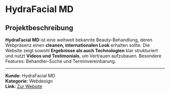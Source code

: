 # HydraFacial MD

## Projektbeschreibung

**HydraFacial MD** ist eine weltweit bekannte Beauty-Behandlung, deren Webpräsenz einen **cleanen, internationalen Look** erhalten sollte. Die Website zeigt sowohl **Ergebnisse als auch Technologien** klar strukturiert und nutzt **Videos und Testimonials**, um Vertrauen aufzubauen. Besondere Features: Behandler-Suche und Terminvereinbarung.

---

**Kunde:** HydraFacial MD  
**Kategorie:** Webdesign  
**Link:** [Zur Website](#)